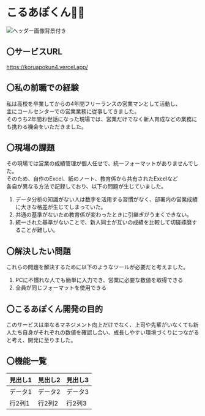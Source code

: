 # こるあぽくん🐤📞
![ヘッダー画像背景付き](https://github.com/user-attachments/assets/d2dca8ad-1580-425e-8bad-246f4cb3eda8)

## 〇サービスURL
https://koruapokun4.vercel.app/

## 〇私の前職での経験
私は高校を卒業してからの4年間フリーランスの営業マンとして活動し、  
主にコールセンターでの営業業務に従事してきました。  
そのうち2年間お世話になった現場では、営業だけでなく新人育成などの業務にも携わる機会をいただきました。  

## 〇現場の課題
その現場では営業の成績管理が個人任せで、統一フォーマットがありませんでした。  
そのため、自作のExcel、紙のノート、教育係から共有されたExcelなど  
各自が異なる方法で記録しており、以下の問題が生じていました。
1. データ分析の知識がない人は数字を活用する習慣がなく、部署内の営業成績に大きな格差が生じてしまっていた。  
2. 共通の基準がないため教育係が変わったときに引継ぎがうまくできない。  
3. 統一された基準がないことで、新人同士が互いの成績を比較して切磋琢磨することが難しい。  

## 〇解決したい問題
これらの問題を解決するために以下のようなツールが必要だと考えました。
1. PCに不慣れな人でも簡単に入力でき、営業に必要な数値を取得できる
2. 全員が同じフォーマットを使用できる

## 〇こるあぽくん開発の目的
このサービスは単なるマネジメント向上だけでなく、上司や先輩がいなくても新人たち自身がそれぞれの数値を確認し合い、成長しやすい環境づくりにつながると考え、開発に至りました。

## 〇機能一覧
| 見出し1 | 見出し2 | 見出し3 |
| ------- | ------- | ------- |
| データ1 | データ2 | データ3 |
| 行2列1  | 行2列2  | 行2列3  |

